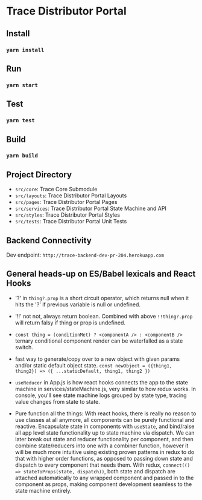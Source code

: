 # Trace Distributor Portal

## Install

### `yarn install`

## Run

### `yarn start`

## Test

### `yarn test`

## Build

### `yarn build`

## Project Directory

- `src/core`: Trace Core Submodule
- `src/layouts`: Trace Distributor Portal Layouts
- `src/pages`: Trace Distributor Portal Pages
- `src/services`: Trace Distributor Portal State Machine and API
- `src/styles`: Trace Distributor Portal Styles
- `src/tests`: Trace Distributor Portal Unit Tests

## Backend Connectivity

Dev endpoint: `http://trace-backend-dev-pr-204.herokuapp.com`

## General heads-up on ES/Babel lexicals and React Hooks

- '?' in `thing?.prop` is a short circuit operator, which returns null when it hits the '?' if previous variable is null or undefined.

- '!!' not not, always return boolean. Combined with above `!!thing?.prop` will return falsy if thing or prop is undefined.

- `const thing = (conditionMet) ? <componentA /> : <componentB />` ternary conditional component render can be waterfalled as a state switch.

- fast way to generate/copy over to a new object with given params and/or static default object state.
 `const newObject = ({thing1, thing2}) => ({
  	...staticDefault,
  	thing1,
  	thing2
  })`

- `useReducer` in App.js is how react hooks connects the app to the state machine in services/stateMachine.js, very similar to how redux works. In console, you'll see state machine logs grouped by state type, tracing value changes from state to state.

- Pure function all the things: With react hooks, there is really no reason to use classes at all anymore, all components can be purely functional and reactive. Encapsulate state in components with `useState`, and bind/raise all app level state functionality up to state machine via dispatch. We can later break out state and reducer functionality per component, and then combine state/reducers into one with a combiner function, however it will be much more intuitive using existing proven patterns in redux to do that with higher order functions, as opposed to passing down state and dispatch to every component that needs them. With redux, `connect(() => stateToProps(state, dispatch))`, both state and dispatch are attached automatically to any wrapped component and passed in to the component as props, making component development seamless to the state machine entirely.